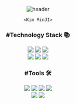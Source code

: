 <div align = center>

![header](https://capsule-render.vercel.app/api?type=waving&color=0:ffc144,100:5dacfd&height=200&text=KIMDUST👋🏼&fontColor=ffffff&fontAlignY=36&fontAlign=77&fontSize=60)

` <Kim MinJI> `

### #Technology Stack 📚

<img src ="https://img.shields.io/badge/HTML5-E34F26.svg?&style=for-the-badge&logo=HTML5&logoColor=white"/>
<img src ="https://img.shields.io/badge/CSS-1572B6.svg?&style=for-the-badge&logo=css3&logoColor=white"/>
<img src ="https://img.shields.io/badge/scss-CC6699.svg?&style=for-the-badge&logo=sass&logoColor=white"/>  
</br>
<img src ="https://img.shields.io/badge/javascript-F7DF1E.svg?&style=for-the-badge&logo=javascript&logoColor=black"/>
<img src ="https://img.shields.io/badge/jquery-0769AD.svg?&style=for-the-badge&logo=jquery&logoColor=white"/>
<img src ="https://img.shields.io/badge/react-FF4154.svg?&style=for-the-badge&logo=reactquery&logoColor=white"/>

### #Tools 🛠

<img src ="https://img.shields.io/badge/visualstudiocode-007ACC.svg?&style=for-the-badge&logo=visualstudiocode&logoColor=white"/>
<img src ="https://img.shields.io/badge/github-181717.svg?&style=for-the-badge&logo=github&logoColor=white"/>
<img src ="https://img.shields.io/badge/figma-F24E1E.svg?&style=for-the-badge&logo=figma&logoColor=white"/>  
<img src ="https://img.shields.io/badge/slack-4A154B.svg?&style=for-the-badge&logo=slack&logoColor=white"/>
</br>
<img src ="https://img.shields.io/badge/photoshop-31A8FF.svg?&style=for-the-badge&logo=adobephotoshop&logoColor=white"/>
<img src ="https://img.shields.io/badge/illustrator-FF9A00.svg?&style=for-the-badge&logo=adobeillustrator&logoColor=white"/>
